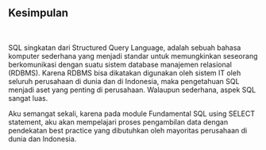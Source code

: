 ## Kesimpulan

&nbsp;

SQL singkatan dari Structured Query Language, adalah sebuah bahasa komputer sederhana yang menjadi standar untuk memungkinkan seseorang berkomunikasi dengan suatu sistem database manajemen relasional (RDBMS).
Karena RDBMS bisa dikatakan digunakan oleh sistem IT oleh seluruh perusahaan di dunia dan di Indonesia, maka pengetahuan SQL menjadi aset yang penting di perusahaan. Walaupun sederhana, aspek SQL sangat luas.

Aku semangat sekali, karena pada module Fundamental SQL using SELECT statement, aku akan mempelajari proses pengambilan data dengan pendekatan best practice yang dibutuhkan oleh mayoritas perusahaan di dunia dan Indonesia.
